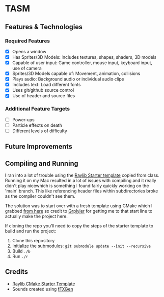# TASM #


## Features & Technologies ##


### Required Features ###

- [X] Opens a window 
- [X] Has Sprites/3D Models: Includes textures, shapes, shaders, 3D models 
- [X] Capable of user input: Game controller, mouse input, keyboard input, use of camera 
- [X] Sprites/3D Models capable of: Movement, animation, collisions 
- [X] Plays audio: Background audio or individual audio clips 
- [X] Includes text: Load different fonts 
- [X] Uses git/github source control
- [X] Use of header and source files

### Additional Feature Targets ###

- [ ] Power-ups 
- [ ] Particle effects on death
- [ ] Different levels of difficulty

## Future Improvements ##


## Compiling and Running ##

I ran into a lot of trouble using the [Raylib Starter template](https://github.com/ItsAlanK/raylib-starter-template) copied from class. Running it on my Mac resulted in a lot of issues with compiling and it really didn't play nicewhich is something I found fairly quickly working on the 'main' branch. This like referencing header files within subdirectories broke as the compiler couldn't see them.

The solution was to start over with a fresh template using CMake which I grabbed [from here](https://github.com/grplyler/raylib-cmake-starter) so credit to [Grplyler](https://github.com/grplyler) for getting me to that start line to actually make the project here.

If cloning the repo you'll need to copy the steps of the starter template to build and run the project:

1. Clone this repository
2. Initialize the submodules: `git submodule update --init --recursive`
3. Build `./b`
4. Run `./r`


## Credits ##

- [Raylib CMake Starter Template](https://github.com/grplyler/raylib-cmake-starter)
- Sounds created using [fFXGen](https://raylibtech.itch.io/rfxgen)